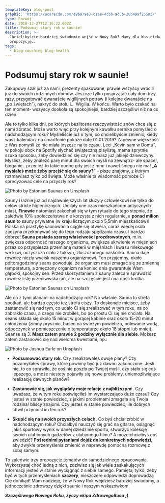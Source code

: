 ```yaml
---
templateKey: blog-post
graphic: 'https://ucarecdn.com/e9b979e3-c1ae-4cbb-9c3b-20b499f25503/'
type: Rozwój
date: 2018-12-27T12:16:22.602Z
title: Podsumuj stary rok w saunie!
description: >-
  Chcielibyście bardziej świadomie wejść w Nowy Rok? Mamy dla Was ciekawą
  propozycję..
tags:
  - blog-couching blog-health
---
```

# Podsumuj stary rok w saunie!

Zakupowy szał już za nami, prezenty spakowane, prawie wszyscy wrócili już do swoich rodzinnych domów. Jeszcze tylko posprzątać cały dom trzy razy, przygotować dwanaście wigilijnych potraw (i kolejne dwanaście na „po świętach”), nakryć do stołu i… Wigilia. W końcu. Warto było czekać na ten moment- wszyscy dookoła są spokojniejsi, bardziej szczęśliwi niż na co dzień.



Ale to tylko kilka dni, po których bezlitosna rzeczywistość znów chce się z nami zbratać. Może warto więc przy kolejnym kawałku sernika pomyśleć o nadchodzącym roku? Myśleliście już o tym, co chcielibyście zmienić, kiedy wasz kalendarz na smartfonie pokaże datę 01.01.2019? Zapewne większość z Was pomyśli że nie miała jeszcze na to czasu. Leci „Kevin sam w Domu”, w pokoju obok na Spotify słychać świąteczną playlistę, mama sprytnie szuka sposobu, żeby dowiedzieć się czy nie masz już jakiejś dziewczyny. Myślisz, żeby znaleźć parę minut dla swoich myśli na zewnątrz- ale spacer, bieganie.. przecież to takie nudne gdy jest zimno i nawet śniegu nie ma! „**A myślałeś może żeby przejść się do sauny?**” – pisze znajomy, z którym rozmawiasz tylko od święta. Może właśnie ta wiadomość pomoże Ci sprecyzować cele na przyszły rok?

![Photo by Estonian Saunas on Unsplash](https://ucarecdn.com/8db111c2-138f-4d0b-891d-50cd811e416d/)

Sauny i łaźnie już od najdawniejszych lat służyły człowiekowi nie tylko do celów stricte higienicznych. Umilały one czas mieszkańcom antycznych miast, **Finowie** natomiast zakochali się w tym rytuale do tego stopnia, że zaledwie 10% społeczeństwa nie korzysta z nich regularnie, a **ponad milion saun** to sauny prywatne (w kraju liczącym około 5,5mln mieszkańców)! Polska na praktykę saunowania ciągle się otwiera, coraz więcej osób zaczyna przekonywać się do tego rodzaju spędzania czasu. I bardzo dobrze! **Sauna posiada szereg właściwości prozdrowotnych**, m.in. zwiększa odporność naszego organizmu, zwiększa ukrwienie w mięśniach przez co przyspiesza przemianę materii w mięśniach i kwasu mlekowego we krwi, oczyszcza ciało z toksyn, złuszczonego naskórka. Sauna daje również niezły wycisk naszemu organizmowi. Ten przyjemny, około półtoragodzinny seans powoduje, że organizm musi zmagać się ze zmienną temperaturą, a zmęczony organizm na koniec dnia gwarantuje Wam głęboki, spokojny sen. Przed skorzystaniem z sauny zalecam sprawdzić również listę przeciwwskazań, ale na szczęście jest ona dość krótka.

![Photo by Estonian Saunas on Unsplash](https://ucarecdn.com/8d8798ce-4dcd-4697-a906-f9ab5b9750fb/)

Ale co z tymi planami na nadchodzący rok? No właśnie. Sauna to strefa spotkań, ale bardzo często też strefa ciszy. To doskonałe miejsce, żeby zastanowić się nad tym, co udało Ci się zrealizować w tym roku, na co zabrakło czasu, a czego nie zrobiłeś, bo po prostu Ci się nie chciało. Na seans składa się około 15 minut w gorącej kabinie oraz około 15-20 minut chłodzenia (zimny prysznic, basen na świeżym powietrzu, polewanie wodą, odpoczynek w pomieszczeniu o temperaturze około 18 stopni lub mniej). Seanse są 3. **Masz zatem prawie 2 godziny wyłącznie dla siebie**. Możesz zatem zastanowić się nad wieloma kwestiami, np.:

![Photo by Joshua Earle on Unsplash](https://ucarecdn.com/dab6972b-e119-4530-b317-d6c09712cd30/)



* **Podsumować stary rok.** Czy zrealizowałeś swoje plany? Czy pozamykałeś sprawy, które powinny być już dawno zakończone. Jeśli nie, to co sprawiło, że coś nie poszło po Twojej myśli, czy stało się coś lepszego, a może niestety pojawiły się nowe problemy, uniemożliwiające realizację dawnych planów?



*  **Zastanowić się, jak wyglądały moje relacje z najbliższymi.** Czy uważasz, że w tym roku poświęciłeś im wystarczająco dużo czasu? Czy jesteś w stanie powiedzieć, z jakimi problemami zmagała się Twoja rodzina/ bliscy znajomi. Czy jesteś w stanie powiedzieć, ile dobrych chwil przyniósł im ten rok?



*  **Skupić się na swoich przyszłych celach.** Co byś chciał zrobić w nadchodzącym roku? Chciałbyś nauczyć się grać na gitarze, osiągnąć jakiś sportowy wynik w danej dziedzinie sportu, stworzyć kolekcję swoich ulubionych gadżetów z ulubionego filmu? A może chciałbyś coś zwiedzić? **Pośrednimi pytaniami dojdź do konkretnych odpowiedzi**, aby zwykłe przemyślenia zmienić w naprawdę pomocną rozmowę z sobą samym.

To zaledwie trzy propozycje tematów do samodzielnego opracowania. Wykorzystaj choć jedną z nich, zdziwisz się jak wiele zaskakujących informacji jesteś w stanie wyciągnąć z siebie samego. Pamiętaj tylko, żeby być w tych przemyśleniach **szczery**, nieszczere odpowiedzi doprowadzą Cię donikąd! Mam nadzieję, że w Nowy Rok wejdziesz bardziej świadomy, a jednocześnie zdrowszy dzięki saunie i naszym wskazówkom. 

_**Szczęśliwego Nowego Roku, życzy ekipa ZdrowegoBusa ;)**_
